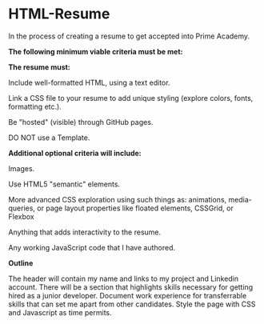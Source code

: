 # HTML-Resume
<p>
In the process of creating a resume to get accepted into Prime Academy.
</p>
<p><b>
The following minimum viable criteria must be met:
</b></p>

<p><b>
The resume must:
</b></p>
<p>
Include well-formatted HTML, using a text editor.
</p>
<p>
Link a CSS file to your resume to add unique styling (explore colors, fonts, formatting etc.).
</p>
<p>  
Be "hosted" (visible) through GitHub pages. </p>
<p>
DO NOT use a Template.
</p>

<p><b>
Additional optional criteria will include:
</b></p>
<p>
Images.
</p>
<p>
Use HTML5 "semantic" elements. 
</p>
<p>
More advanced CSS exploration using such things as: animations, media-queries, or page layout properties like floated elements, CSSGrid, or Flexbox
</p>
<p>
Anything that adds interactivity to the resume.
</p>
</p>
Any working JavaScript code that I have authored.
</p>

<p><b>
Outline
</b></p>
<p> 
  The header will contain my name and links to my project and Linkedin account. 
  There will be a section that highlights skills necessary for getting hired as a junior developer.
  Document work experience for transferrable skills that can set me apart from other candidates.
  Style the page with CSS and Javascript as time permits. 
</b></p>
